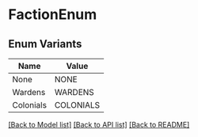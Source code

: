 # FactionEnum

## Enum Variants

| Name | Value |
|---- | -----|
| None | NONE |
| Wardens | WARDENS |
| Colonials | COLONIALS |


[[Back to Model list]](../README.md#documentation-for-models) [[Back to API list]](../README.md#documentation-for-api-endpoints) [[Back to README]](../README.md)


